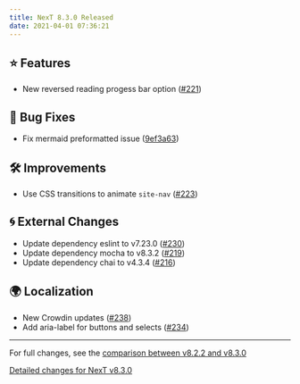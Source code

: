 ```yaml
---
title: NexT 8.3.0 Released
date: 2021-04-01 07:36:21
---
```


## ⭐ Features

- New reversed reading progess bar option ([#221](https://github.com/next-theme/hexo-theme-next/pull/221))

## 🐞 Bug Fixes

- Fix mermaid preformatted issue ([9ef3a63](https://github.com/next-theme/hexo-theme-next/commit/9ef3a635522aad42b6eaeb1dc75c6b1ed9975a11))

## 🛠 Improvements

- Use CSS transitions to animate `site-nav` ([#223](https://github.com/next-theme/hexo-theme-next/pull/223))

## 🌀 External Changes

- Update dependency eslint to v7.23.0 ([#230](https://github.com/next-theme/hexo-theme-next/pull/230))
- Update dependency mocha to v8.3.2 ([#219](https://github.com/next-theme/hexo-theme-next/pull/219))
- Update dependency chai to v4.3.4 ([#216](https://github.com/next-theme/hexo-theme-next/pull/216))

## 🌍 Localization

- New Crowdin updates ([#238](https://github.com/next-theme/hexo-theme-next/pull/238))
- Add aria-label for buttons and selects ([#234](https://github.com/next-theme/hexo-theme-next/pull/234))

***

For full changes, see the [comparison between v8.2.2 and v8.3.0](https://github.com/next-theme/hexo-theme-next/compare/v8.2.2...v8.3.0)

[Detailed changes for NexT v8.3.0](https://github.com/next-theme/hexo-theme-next/releases/tag/v8.3.0)
